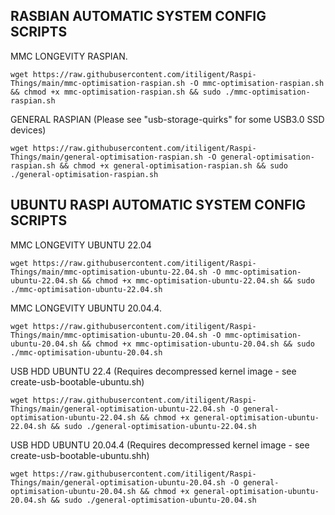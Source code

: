 ## RASBIAN AUTOMATIC SYSTEM CONFIG SCRIPTS

MMC LONGEVITY RASPIAN. 
 
    wget https://raw.githubusercontent.com/itiligent/Raspi-Things/main/mmc-optimisation-raspian.sh -O mmc-optimisation-raspian.sh && chmod +x mmc-optimisation-raspian.sh && sudo ./mmc-optimisation-raspian.sh



GENERAL RASPIAN (Please see "usb-storage-quirks" for some USB3.0 SSD devices)

    wget https://raw.githubusercontent.com/itiligent/Raspi-Things/main/general-optimisation-raspian.sh -O general-optimisation-raspian.sh && chmod +x general-optimisation-raspian.sh && sudo ./general-optimisation-raspian.sh



## UBUNTU RASPI AUTOMATIC SYSTEM CONFIG SCRIPTS

MMC LONGEVITY UBUNTU 22.04 

    wget https://raw.githubusercontent.com/itiligent/Raspi-Things/main/mmc-optimisation-ubuntu-22.04.sh -O mmc-optimisation-ubuntu-22.04.sh && chmod +x mmc-optimisation-ubuntu-22.04.sh && sudo ./mmc-optimisation-ubuntu-22.04.sh  


MMC LONGEVITY UBUNTU 20.04.4. 

    wget https://raw.githubusercontent.com/itiligent/Raspi-Things/main/mmc-optimisation-ubuntu-20.04.sh -O mmc-optimisation-ubuntu-20.04.sh && chmod +x mmc-optimisation-ubuntu-20.04.sh && sudo ./mmc-optimisation-ubuntu-20.04.sh    
    


USB HDD UBUNTU 22.4 (Requires decompressed kernel image - see create-usb-bootable-ubuntu.sh)

    wget https://raw.githubusercontent.com/itiligent/Raspi-Things/main/general-optimisation-ubuntu-22.04.sh -O general-optimisation-ubuntu-22.04.sh && chmod +x general-optimisation-ubuntu-22.04.sh && sudo ./general-optimisation-ubuntu-22.04.sh


    
USB HDD UBUNTU 20.04.4 (Requires decompressed kernel image - see create-usb-bootable-ubuntu.shh)

    wget https://raw.githubusercontent.com/itiligent/Raspi-Things/main/general-optimisation-ubuntu-20.04.sh -O general-optimisation-ubuntu-20.04.sh && chmod +x general-optimisation-ubuntu-20.04.sh && sudo ./general-optimisation-ubuntu-20.04.sh




